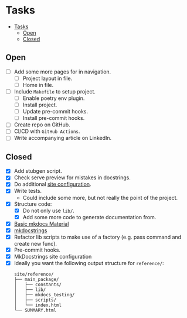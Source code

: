 # Tasks

- [Tasks](#tasks)
  - [Open](#open)
  - [Closed](#closed)

## Open

+ [ ] Add some more pages for in navigation.
  + [ ] Project layout in file.
  + [ ] Home in file.
+ [ ] Include `Makefile` to setup project.
  + [ ] Enable poetry env plugin.
  + [ ] Install project.
  + [ ] Update pre-commit hooks.
  + [ ] Install pre-commit hooks.
+ [ ] Create repo on GitHub.
+ [ ] CI/CD with `GitHub Actions`.
+ [ ] Write accompanying article on LinkedIn.

## Closed

+ [x] Add stubgen script.
+ [x] Check serve preview for mistakes in docstrings.
+ [x] Do additional [site configuration](https://squidfunk.github.io/mkdocs-material/creating-your-site/).
+ [x] Write tests.
  + Could include some more, but not really the point of the project.
+ [x] Structure code:
  + [x] Do not only use `lib/`.
  + [x] Add some more code to generate documentation from.
+ [x] [Basic mkdocs Material](https://squidfunk.github.io/mkdocs-material/creating-your-site/#minimal-configuration-visual-studio-code)
+ [x] [mkdocstrings](https://github.com/mkdocstrings/mkdocstrings/tree/main)
+ [x] Refactor lib scripts to make use of a factory (e.g. pass command and create new func).
+ [x] Pre-commit hooks.
+ [x] MkDocstrings site configuration
+ [x] Ideally you want the following output structure for `reference/`:
  ```shell
  site/reference/
  ├── main_package/
  │   ├── constants/
  │   ├── lib/
  │   ├── mkdocs_testing/
  │   ├── scripts/
  │   └── index.html
  └── SUMMARY.html
  ```
